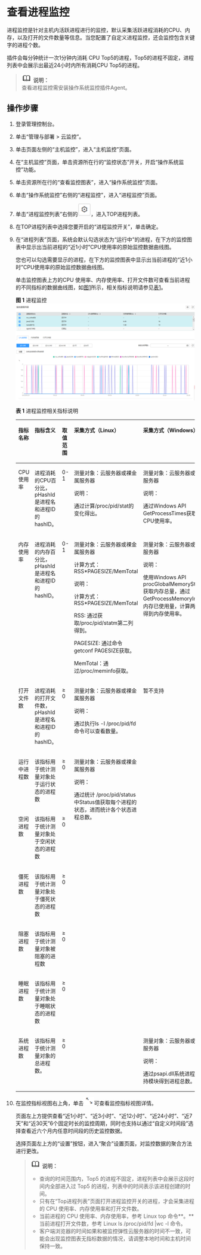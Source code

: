 # 查看进程监控<a name="ZH-CN_TOPIC_0092358860"></a>

进程监控是针对主机内活跃进程进行的监控，默认采集活跃进程消耗的CPU、内存，以及打开的文件数量等信息。当您配置了自定义进程监控，还会监控包含关键字的进程个数。

插件会每分钟统计一次1分钟内消耗 CPU Top5的进程，Top5的进程不固定，进程列表中会展示出最近24小时内所有消耗CPU Top5的进程。

>![](public_sys-resources/icon-note.gif) **说明：**   
>查看进程监控需安装操作系统监控插件Agent。  

## 操作步骤<a name="section95691839103820"></a>

1.  登录管理控制台。
2.  单击“管理与部署 \> 云监控”。
3.  单击页面左侧的“主机监控”，进入“主机监控”页面。
4.  在“主机监控”页面，单击资源所在行的“监控状态”开关，开启“操作系统监控”功能。
5.  单击资源所在行的“查看监控图表”，进入“操作系统监控”页面。
6.  单击“操作系统监控”右侧的“进程监控”，进入“进程监控”页面。
7.  单击“进程监控列表”右侧的![](figures/zh-cn_image_0092643387.png)，进入TOP进程列表。
8.  在TOP进程列表中选择您要开启的“进程监控开关”，单击确定。
9.  在“进程列表”页面，系统会默认勾选状态为“运行中”的进程，在下方的监控图表中显示出当前进程的“近1小时”CPU使用率的原始监控数据曲线图。

    您也可以勾选需要显示的进程，在下方的监控图表中显示出当前进程的“近1小时”CPU使用率的原始监控数据曲线图。

    单击监控图表上方的CPU 使用率、内存使用率、打开文件数可查看当前进程的不同指标的数据曲线图，如[图1](#fig6577204618125)所示，相关指标说明请参见[表1](#table15621123928)。

    **图 1**  进程监控<a name="fig6577204618125"></a>  
    ![](figures/进程监控.png "进程监控")

    **表 1**  进程监控相关指标说明

    <a name="table15621123928"></a>
    <table><thead align="left"><tr id="row2695231025"><th class="cellrowborder" valign="top" width="9.900990099009901%" id="mcps1.2.6.1.1"><p id="p12711223025"><a name="p12711223025"></a><a name="p12711223025"></a>指标名称</p>
    </th>
    <th class="cellrowborder" valign="top" width="24.752475247524753%" id="mcps1.2.6.1.2"><p id="p1073202314211"><a name="p1073202314211"></a><a name="p1073202314211"></a>指标含义</p>
    </th>
    <th class="cellrowborder" valign="top" width="8.91089108910891%" id="mcps1.2.6.1.3"><p id="p127432317210"><a name="p127432317210"></a><a name="p127432317210"></a>取值范围</p>
    </th>
    <th class="cellrowborder" valign="top" width="29.7029702970297%" id="mcps1.2.6.1.4"><p id="p20552184911617"><a name="p20552184911617"></a><a name="p20552184911617"></a>采集方式（Linux）</p>
    </th>
    <th class="cellrowborder" valign="top" width="26.732673267326735%" id="mcps1.2.6.1.5"><p id="p06764410318"><a name="p06764410318"></a><a name="p06764410318"></a>采集方式（Windows）</p>
    </th>
    </tr>
    </thead>
    <tbody><tr id="row978523628"><td class="cellrowborder" valign="top" width="9.900990099009901%" headers="mcps1.2.6.1.1 "><p id="p19146121813512"><a name="p19146121813512"></a><a name="p19146121813512"></a>CPU使用率</p>
    </td>
    <td class="cellrowborder" valign="top" width="24.752475247524753%" headers="mcps1.2.6.1.2 "><p id="p072719521252"><a name="p072719521252"></a><a name="p072719521252"></a>进程消耗的CPU百分比，pHashId是进程名和进程ID的hashID。</p>
    </td>
    <td class="cellrowborder" valign="top" width="8.91089108910891%" headers="mcps1.2.6.1.3 "><p id="p9815231124"><a name="p9815231124"></a><a name="p9815231124"></a>0-1</p>
    </td>
    <td class="cellrowborder" valign="top" width="29.7029702970297%" headers="mcps1.2.6.1.4 "><p id="p173515249305"><a name="p173515249305"></a><a name="p173515249305"></a>测量对象：云服务器或裸金属服务器</p>
    <div class="note" id="note1863112510315"><a name="note1863112510315"></a><a name="note1863112510315"></a><span class="notetitle"> 说明： </span><div class="notebody"><p id="p19633175133114"><a name="p19633175133114"></a><a name="p19633175133114"></a>通过计算/proc/pid/stat的变化得出。</p>
    </div></div>
    </td>
    <td class="cellrowborder" valign="top" width="26.732673267326735%" headers="mcps1.2.6.1.5 "><p id="p94131488287"><a name="p94131488287"></a><a name="p94131488287"></a>测量对象：云服务器或裸金属服务器</p>
    <div class="note" id="note141404813282"><a name="note141404813282"></a><a name="note141404813282"></a><span class="notetitle"> 说明： </span><div class="notebody"><p id="p1442334842818"><a name="p1442334842818"></a><a name="p1442334842818"></a>通过Windows API GetProcessTimes获取进程CPU使用率。</p>
    </div></div>
    </td>
    </tr>
    <tr id="row1983723126"><td class="cellrowborder" valign="top" width="9.900990099009901%" headers="mcps1.2.6.1.1 "><p id="p8724192617519"><a name="p8724192617519"></a><a name="p8724192617519"></a>内存使用率</p>
    </td>
    <td class="cellrowborder" valign="top" width="24.752475247524753%" headers="mcps1.2.6.1.2 "><p id="p282220584518"><a name="p282220584518"></a><a name="p282220584518"></a>进程消耗的内存百分比，pHashId是进程名和进程ID的hashID。</p>
    </td>
    <td class="cellrowborder" valign="top" width="8.91089108910891%" headers="mcps1.2.6.1.3 "><p id="p1587223722"><a name="p1587223722"></a><a name="p1587223722"></a>0-1</p>
    </td>
    <td class="cellrowborder" valign="top" width="29.7029702970297%" headers="mcps1.2.6.1.4 "><p id="p144231624123119"><a name="p144231624123119"></a><a name="p144231624123119"></a>测量对象：云服务器或裸金属服务器</p>
    <p id="p20902847377"><a name="p20902847377"></a><a name="p20902847377"></a>计算方式：RSS*PAGESIZE/MemTotal</p>
    <div class="note" id="note913213521279"><a name="note913213521279"></a><a name="note913213521279"></a><span class="notetitle"> 说明： </span><div class="notebody"><p id="p8444931203114"><a name="p8444931203114"></a><a name="p8444931203114"></a>计算方式：RSS*PAGESIZE/MemTotal</p>
    <p id="p1439561413329"><a name="p1439561413329"></a><a name="p1439561413329"></a>RSS: 通过获取/proc/pid/statm第二列得到。</p>
    <p id="p76793170321"><a name="p76793170321"></a><a name="p76793170321"></a>PAGESIZE: 通过命令getconf PAGESIZE获取。</p>
    <p id="p11432920173216"><a name="p11432920173216"></a><a name="p11432920173216"></a>MemTotal：通过/proc/meminfo获取。</p>
    </div></div>
    </td>
    <td class="cellrowborder" valign="top" width="26.732673267326735%" headers="mcps1.2.6.1.5 "><p id="p360454972810"><a name="p360454972810"></a><a name="p360454972810"></a>测量对象：云服务器或裸金属服务器</p>
    <div class="note" id="note76075493282"><a name="note76075493282"></a><a name="note76075493282"></a><span class="notetitle"> 说明： </span><div class="notebody"><p id="p20616114918284"><a name="p20616114918284"></a><a name="p20616114918284"></a>使用Windows  API procGlobalMemoryStatusEx获取内存总量，通过GetProcessMemoryInfo获取内存已使用量，计算两者比值得到内存使用率。</p>
    </div></div>
    </td>
    </tr>
    <tr id="row159022312211"><td class="cellrowborder" valign="top" width="9.900990099009901%" headers="mcps1.2.6.1.1 "><p id="p135156347514"><a name="p135156347514"></a><a name="p135156347514"></a>打开文件数</p>
    </td>
    <td class="cellrowborder" valign="top" width="24.752475247524753%" headers="mcps1.2.6.1.2 "><p id="p6494154211513"><a name="p6494154211513"></a><a name="p6494154211513"></a>进程消耗的打开文件数，pHashId是进程名和进程ID的hashID。</p>
    </td>
    <td class="cellrowborder" valign="top" width="8.91089108910891%" headers="mcps1.2.6.1.3 "><p id="p1495523229"><a name="p1495523229"></a><a name="p1495523229"></a>≥ 0</p>
    </td>
    <td class="cellrowborder" valign="top" width="29.7029702970297%" headers="mcps1.2.6.1.4 "><p id="p929319385303"><a name="p929319385303"></a><a name="p929319385303"></a>测量对象：云服务器或裸金属服务器</p>
    <div class="note" id="note1223605310300"><a name="note1223605310300"></a><a name="note1223605310300"></a><span class="notetitle"> 说明： </span><div class="notebody"><p id="p7238155373018"><a name="p7238155373018"></a><a name="p7238155373018"></a>通过执行ls -l /proc/pid/fd命令可以查看数量。</p>
    </div></div>
    </td>
    <td class="cellrowborder" rowspan="6" valign="top" width="26.732673267326735%" headers="mcps1.2.6.1.5 "><p id="p1967544133113"><a name="p1967544133113"></a><a name="p1967544133113"></a>暂不支持</p>
    </td>
    </tr>
    <tr id="row892833383817"><td class="cellrowborder" valign="top" headers="mcps1.2.6.1.1 "><p id="p6740185510386"><a name="p6740185510386"></a><a name="p6740185510386"></a>运行中进程数</p>
    </td>
    <td class="cellrowborder" valign="top" headers="mcps1.2.6.1.2 "><p id="p072111023915"><a name="p072111023915"></a><a name="p072111023915"></a>该指标用于统计测量对象处于运行状态的进程数</p>
    </td>
    <td class="cellrowborder" valign="top" headers="mcps1.2.6.1.3 "><p id="p12928163310387"><a name="p12928163310387"></a><a name="p12928163310387"></a>≥ 0</p>
    </td>
    <td class="cellrowborder" rowspan="6" valign="top" headers="mcps1.2.6.1.4 "><p id="p8503193512179"><a name="p8503193512179"></a><a name="p8503193512179"></a>测量对象：云服务器或裸金属服务器</p>
    <div class="note" id="note1615314161715"><a name="note1615314161715"></a><a name="note1615314161715"></a><span class="notetitle"> 说明： </span><div class="notebody"><p id="p111542041131713"><a name="p111542041131713"></a><a name="p111542041131713"></a>通过统计 /proc/pid/status 中Status值获取每个进程的状态，进而统计各个状态进程总数。</p>
    </div></div>
    </td>
    </tr>
    <tr id="row16939640123817"><td class="cellrowborder" valign="top" headers="mcps1.2.6.1.1 "><p id="p3740125514380"><a name="p3740125514380"></a><a name="p3740125514380"></a>空闲进程数</p>
    </td>
    <td class="cellrowborder" valign="top" headers="mcps1.2.6.1.2 "><p id="p872120113911"><a name="p872120113911"></a><a name="p872120113911"></a>该指标用于统计测量对象处于空闲状态的进程数</p>
    </td>
    <td class="cellrowborder" valign="top" headers="mcps1.2.6.1.3 "><p id="p15939144053817"><a name="p15939144053817"></a><a name="p15939144053817"></a>≥ 0</p>
    </td>
    </tr>
    <tr id="row19614193116380"><td class="cellrowborder" valign="top" headers="mcps1.2.6.1.1 "><p id="p274010553387"><a name="p274010553387"></a><a name="p274010553387"></a>僵死进程数</p>
    </td>
    <td class="cellrowborder" valign="top" headers="mcps1.2.6.1.2 "><p id="p07216015392"><a name="p07216015392"></a><a name="p07216015392"></a>该指标用于统计测量对象处于僵死状态的进程数</p>
    </td>
    <td class="cellrowborder" valign="top" headers="mcps1.2.6.1.3 "><p id="p17614113183818"><a name="p17614113183818"></a><a name="p17614113183818"></a>≥ 0</p>
    </td>
    </tr>
    <tr id="row173741543143815"><td class="cellrowborder" valign="top" headers="mcps1.2.6.1.1 "><p id="p2740755103817"><a name="p2740755103817"></a><a name="p2740755103817"></a>阻塞进程数</p>
    </td>
    <td class="cellrowborder" valign="top" headers="mcps1.2.6.1.2 "><p id="p1972120103917"><a name="p1972120103917"></a><a name="p1972120103917"></a>该指标用于统计测量对象被阻塞的进程数</p>
    </td>
    <td class="cellrowborder" valign="top" headers="mcps1.2.6.1.3 "><p id="p137410434382"><a name="p137410434382"></a><a name="p137410434382"></a>≥ 0</p>
    </td>
    </tr>
    <tr id="row20798194523814"><td class="cellrowborder" valign="top" headers="mcps1.2.6.1.1 "><p id="p1741105513811"><a name="p1741105513811"></a><a name="p1741105513811"></a>睡眠进程数</p>
    </td>
    <td class="cellrowborder" valign="top" headers="mcps1.2.6.1.2 "><p id="p17215017397"><a name="p17215017397"></a><a name="p17215017397"></a>该指标用于统计测量对象处于睡眠状态的进程数</p>
    </td>
    <td class="cellrowborder" valign="top" headers="mcps1.2.6.1.3 "><p id="p16798174583811"><a name="p16798174583811"></a><a name="p16798174583811"></a>≥ 0</p>
    </td>
    </tr>
    <tr id="row13126829133810"><td class="cellrowborder" valign="top" headers="mcps1.2.6.1.1 "><p id="p137416556389"><a name="p137416556389"></a><a name="p137416556389"></a>系统进程数</p>
    </td>
    <td class="cellrowborder" valign="top" headers="mcps1.2.6.1.2 "><p id="p157213019397"><a name="p157213019397"></a><a name="p157213019397"></a>该指标用于统计测量对象的总进程数。</p>
    </td>
    <td class="cellrowborder" valign="top" headers="mcps1.2.6.1.3 "><p id="p19126829113811"><a name="p19126829113811"></a><a name="p19126829113811"></a>≥ 0</p>
    </td>
    <td class="cellrowborder" valign="top" headers="mcps1.2.6.1.4 "><p id="p7526170537"><a name="p7526170537"></a><a name="p7526170537"></a>测量对象：云服务器或裸金属服务器</p>
    <div class="note" id="note552117195312"><a name="note552117195312"></a><a name="note552117195312"></a><span class="notetitle"> 说明： </span><div class="notebody"><p id="p05481775317"><a name="p05481775317"></a><a name="p05481775317"></a>通过psapi.dll系统进程状态支持模块得到进程总数。</p>
    </div></div>
    </td>
    </tr>
    </tbody>
    </table>

10. 在监控指标视图右上角，单击![](figures/zh-cn_image_0092650277.png)可查看监控指标视图详情。

    页面左上方提供查看“近1小时”、“近3小时”、“近12小时”、“近24小时”、“近7天”和“近30天”6个固定时长的监控周期，同时也支持以通过“自定义时间段”选择查看近六个月内任意时间段的历史监控数据。

    选择页面左上方的“设置”按钮，进入“聚合”设置页面，对监控数据的聚合方法进行更改。

    >![](public_sys-resources/icon-note.gif) **说明：**   
    >-   查询的时间范围内，Top5 的进程不固定，进程列表中会展示这段时间内全部进入过 Top5 的进程，列表中的时间表示该进程创建的时间。  
    >-   只有在“Top进程列表”页面打开进程监控开关的进程，才会采集进程的 CPU 使用率、内存使用率和打开文件数。  
    >-   当前进程的 CPU 使用率、内存使用率，参考 Linux top 命令**。**  
    >    当前进程打开文件数，参考 Linux ls /proc/pid/fd  |wc -l 命令。  
    >-   客户端浏览器的时间如果和被监控弹性云服务器的时间不一致，可能会出现监控图表无指标数据的情况，请调整本地时间和主机时间保持一致。  


